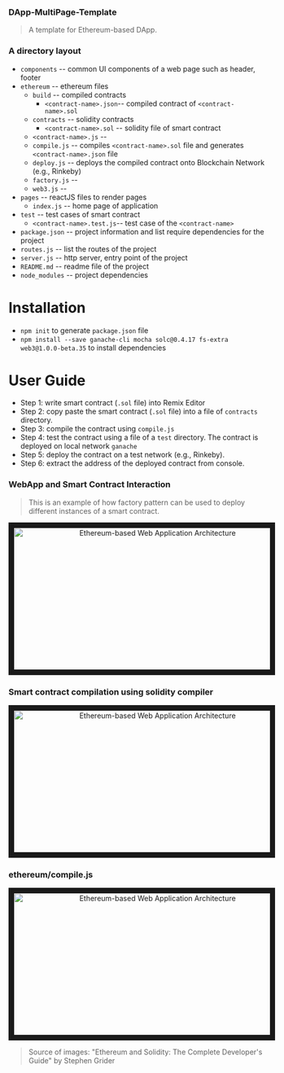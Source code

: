 ### DApp-MultiPage-Template ###
>A template for Ethereum-based  DApp.

### A  directory layout

- `components`              --  common UI components of a web page such as header, footer  
- `ethereum`                --  ethereum files  
  - `build`                 --  compiled contracts
    - `<contract-name>.json`--  compiled contract of `<contract-name>.sol`
  - `contracts`             --  solidity contracts
    - `<contract-name>.sol` --  solidity file of smart contract
  - `<contract-name>.js`    --
  - `compile.js`            --  compiles `<contract-name>.sol` file and generates `<contract-name>.json` file
  - `deploy.js`             --   deploys the compiled contract onto Blockchain Network (e.g., Rinkeby)
  - `factory.js`            --
  - `web3.js`               --
- `pages`                   --  reactJS files to render pages
  - `index.js`              --  home page of application
- `test`                    --  test cases of smart contract
  - `<contract-name>.test.js`-- test case of the `<contract-name>`
- `package.json`          --  project information and list require dependencies for the project
- `routes.js`             --  list the routes of the project
- `server.js`             --  http server, entry point of the project
- `README.md`             --  readme file of the project
- `node_modules`          --  project dependencies

# Installation

- `npm init` to generate `package.json` file
- `npm install --save ganache-cli mocha solc@0.4.17 fs-extra web3@1.0.0-beta.35` to install dependencies

# User Guide
- Step 1: write smart contract (`.sol` file) into Remix Editor
- Step 2: copy paste the smart contract (`.sol` file) into a file of `contracts` directory.
- Step 3: compile the contract using `compile.js`
- Step 4: test the contract using a file of a `test` directory. The contract is deployed on local network `ganache`
- Step 5: deploy the contract on a test network (e.g., Rinkeby).
- Step 6: extract the address of the deployed contract from console.

### WebApp and Smart Contract Interaction ###

> This is an example of how factory pattern can be used to deploy different instances of a smart contract.

<p align="center">
<a href=""target="_blank">
<img src="https://github.com/pankeshpatel/DApp-MultiPage-Template/blob/master/resource/app-high-architecture.PNG" alt="Ethereum-based Web Application Architecture" width="550" height="280" border="10" />
</a>
</p>

### Smart contract compilation using solidity compiler

<p align="center">
<a href=""target="_blank">
<img src="https://github.com/pankeshpatel/DApp-MultiPage-Template/blob/master/resource/contract-compilation.PNG" alt="Ethereum-based Web Application Architecture" width="550" height="280" border="10" />
</a>
</p>

### ethereum/compile.js

<p align="center">
<a href=""target="_blank">
<img src="https://github.com/pankeshpatel/DApp-MultiPage-Template/blob/master/resource/compile-js-steps.PNG" alt="Ethereum-based Web Application Architecture" width="550" height="280" border="10" />
</a>
</p>



> Source of images: "Ethereum and Solidity: The Complete Developer's Guide" by Stephen Grider
